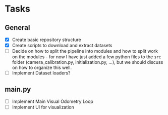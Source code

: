 # Tasks

## General
- [x] Create basic repository structure
- [x] Create scripts to download and extract datasets
- [ ] Decide on how to split the pipeline into modules and how to split work on the modules - for now I have just added a few python files to the `src` folder (camera_calibration.py, initialization.py, ...), but we should discuss on how to organize this well.
- [ ] Implement Dataset loaders?

## main.py

- [ ] Implement Main Visual Odometry Loop 
- [ ] Implement UI for visualization 
